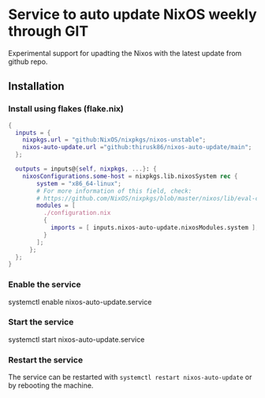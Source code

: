 # Service to auto update NixOS weekly through GIT

Experimental support for upadting the Nixos with the latest update from github repo.

## Installation

### Install using flakes (flake.nix)

```nix
{
  inputs = {
    nixpkgs.url = "github:NixOS/nixpkgs/nixos-unstable";
    nixos-auto-update.url ="github:thirusk86/nixos-auto-update/main";
  };

  outputs = inputs@{self, nixpkgs, ...}: {
    nixosConfigurations.some-host = nixpkgs.lib.nixosSystem rec {
        system = "x86_64-linux";
        # For more information of this field, check:
        # https://github.com/NixOS/nixpkgs/blob/master/nixos/lib/eval-config.nix
        modules = [
          ./configuration.nix
          {
            imports = [ inputs.nixos-auto-update.nixosModules.system ];
          }
        ];
      };
  };
}
```
### Enable the service
systemctl enable nixos-auto-update.service

### Start the service
systemctl start nixos-auto-update.service

### Restart the service

The service can be restarted with `systemctl restart nixos-auto-update` or by rebooting the machine.
